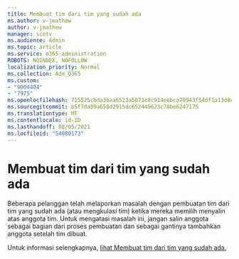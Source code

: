 ```yaml
---
title: Membuat tim dari tim yang sudah ada
ms.author: v-jmathew
author: v-jmathew
manager: scotv
ms.audience: Admin
ms.topic: article
ms.service: o365-administration
ROBOTS: NOINDEX, NOFOLLOW
localization_priority: Normal
ms.collection: Adm_O365
ms.custom:
- "9004404"
- "7975"
ms.openlocfilehash: 715525cbda3baa6523a5071c8c914eebca70943f54df1a13d8e77f5298d450e8
ms.sourcegitcommit: b5f7da89a650d2915dc652449623c78be6247175
ms.translationtype: MT
ms.contentlocale: id-ID
ms.lasthandoff: 08/05/2021
ms.locfileid: "54080173"
---
```

# <a name="creating-a-team-from-an-existing-team"></a>Membuat tim dari tim yang sudah ada

Beberapa pelanggan telah melaporkan masalah dengan pembuatan tim dari tim yang sudah ada (atau mengkulasi tim) ketika mereka memilih menyalin atas anggota tim. Untuk mengatasi masalah ini, jangan salin anggota sebagai bagian dari proses pembuatan dan sebagai gantinya tambahkan anggota setelah tim dibuat.

Untuk informasi selengkapnya, [lihat Membuat tim dari tim yang sudah ada.](https://support.microsoft.com/office/create-a-team-from-an-existing-team-f41a759b-3101-4af6-93bd-6aba0e5d7635)
